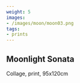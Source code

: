 ```yaml
---
weight: 5
images:
- /images/moon/moon03.png
tags:
- prints
---
```


## Moonlight Sonata

Collage, print, 95x120cm
